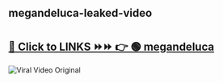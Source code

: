 
 ## megandeluca-leaked-video 

# <h2><a href="https://clipsfans.com/megandeluca&ref=git">🔗 Click to LINKS ⏩⏩ 👉 🟢 megandeluca </a></h2>

<a href="https://clipsfans.com/megandeluca&ref=git" rel="nofollow" data-target="animated-image.originalLink"><img src="https://i.ibb.co.com/xMMVF88/686577567.gif" alt="Viral Video Original" style="max-width: 100%; display: inline-block;" data-target="animated-image.originalImage"></a>
